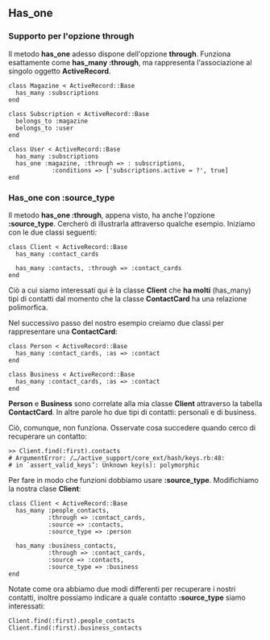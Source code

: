 ## Has\_one

### Supporto per l'opzione through

Il metodo **has\_one** adesso dispone dell'opzione **through**. Funziona esattamente come **has_many :through**, ma rappresenta l'associazione al singolo oggetto **ActiveRecord**.

	class Magazine < ActiveRecord::Base
	  has_many :subscriptions
	end

	class Subscription < ActiveRecord::Base
	  belongs_to :magazine
	  belongs_to :user
	end

	class User < ActiveRecord::Base
	  has_many :subscriptions
	  has_one :magazine, :through => : subscriptions, 
		        :conditions => ['subscriptions.active = ?', true]
	end
	
### Has\_one con :source\_type             

Il metodo **has\_one :through**, appena visto, ha anche l'opzione **:source\_type**. Cercherò di illustrarla attraverso qualche esempio. Iniziamo con le due classi seguenti:

	class Client < ActiveRecord::Base
	  has_many :contact_cards 

	  has_many :contacts, :through => :contact_cards
	end 

Ciò a cui siamo interessati qui è la classe **Client** che **ha molti** (has_many) tipi di contatti dal momento che la classe **ContactCard** ha una relazione polimorfica.

Nel successivo passo del nostro esempio creiamo due classi per rappresentare una **ContactCard**:         

	class Person < ActiveRecord::Base
	  has_many :contact_cards, :as => :contact
	end

	class Business < ActiveRecord::Base
	  has_many :contact_cards, :as => :contact
	end

**Person** e **Business** sono correlate alla mia classe **Client** attraverso la tabella **ContactCard**. In altre parole ho due tipi di contatti: personali e di business. 
          
Ciò, comunque, non funziona. Osservate cosa succedere quando cerco di recuperare un contatto:

	>> Client.find(:first).contacts
	# ArgumentError: /…/active_support/core_ext/hash/keys.rb:48:
	# in `assert_valid_keys’: Unknown key(s): polymorphic 

Per fare in modo che funzioni dobbiamo usare **:source_type**. Modifichiamo la nostra clase **Client**:
                       
	class Client < ActiveRecord::Base
	  has_many :people_contacts,
	           :through => :contact_cards,
	           :source => :contacts,
	           :source_type => :person 

	  has_many :business_contacts,
	           :through => :contact_cards,
	           :source => :contacts,
	           :source_type => :business
	end

Notate come ora abbiamo due modi differenti per recuperare i nostri contatti, inoltre possiamo indicare a quale contatto **:source_type** siamo interessati:

	Client.find(:first).people_contacts
	Client.find(:first).business_contacts
